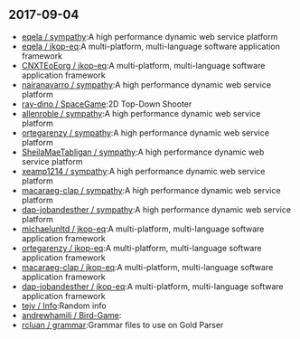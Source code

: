 ## 2017-09-04

* [eqela / sympathy](https://github.com/eqela/sympathy):A high performance dynamic web service platform
* [eqela / jkop-eq](https://github.com/eqela/jkop-eq):A multi-platform, multi-language software application framework
* [CNXTEoEorg / jkop-eq](https://github.com/CNXTEoEorg/jkop-eq):A multi-platform, multi-language software application framework
* [nairanavarro / sympathy](https://github.com/nairanavarro/sympathy):A high performance dynamic web service platform
* [ray-dino / SpaceGame](https://github.com/ray-dino/SpaceGame):2D Top-Down Shooter
* [allenroble / sympathy](https://github.com/allenroble/sympathy):A high performance dynamic web service platform
* [ortegarenzy / sympathy](https://github.com/ortegarenzy/sympathy):A high performance dynamic web service platform
* [SheilaMaeTabligan / sympathy](https://github.com/SheilaMaeTabligan/sympathy):A high performance dynamic web service platform
* [xeamp1214 / sympathy](https://github.com/xeamp1214/sympathy):A high performance dynamic web service platform
* [macaraeg-clap / sympathy](https://github.com/macaraeg-clap/sympathy):A high performance dynamic web service platform
* [dap-jobandesther / sympathy](https://github.com/dap-jobandesther/sympathy):A high performance dynamic web service platform
* [michaelunltd / jkop-eq](https://github.com/michaelunltd/jkop-eq):A multi-platform, multi-language software application framework
* [ortegarenzy / jkop-eq](https://github.com/ortegarenzy/jkop-eq):A multi-platform, multi-language software application framework
* [macaraeg-clap / jkop-eq](https://github.com/macaraeg-clap/jkop-eq):A multi-platform, multi-language software application framework
* [dap-jobandesther / jkop-eq](https://github.com/dap-jobandesther/jkop-eq):A multi-platform, multi-language software application framework
* [tejv / Info](https://github.com/tejv/Info):Random info
* [andrewhamili / Bird-Game](https://github.com/andrewhamili/Bird-Game):
* [rcluan / grammar](https://github.com/rcluan/grammar):Grammar files to use on Gold Parser
